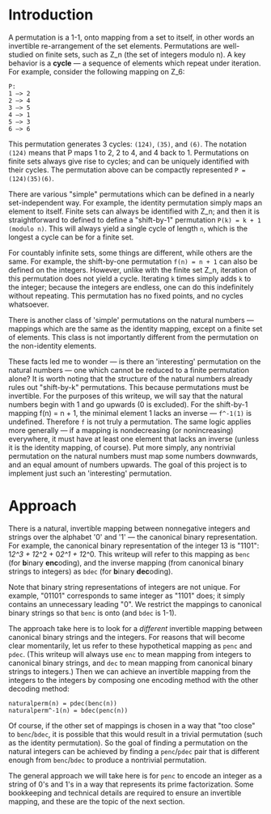 
# Introduction

A permutation is a 1-1, onto mapping from a set to itself, in other words an invertible re-arrangement of the set elements. Permutations are well-studied on finite sets, such as Z_n (the set of integers modulo n). A key behavior is a **cycle** — a sequence of elements which repeat under iteration. For example, consider the following mapping on Z_6:

```
P:
1 —> 2
2 —> 4
3 —> 5
4 —> 1
5 —> 3
6 —> 6
```

This permutation generates 3 cycles: `(124)`, `(35)`, and `(6)`. The notation `(124)` means that P maps 1 to 2, 2 to 4, and 4 back to 1. Permutations on finite sets always give rise to cycles; and can be uniquely identified with their cycles. The permutation above can be compactly represented `P = (124)(35)(6)`.

There are various "simple" permutations which can be defined in a nearly set-independent way. For example, the identity permutation simply maps an element to itself. Finite sets can always be identified with Z_n; and then it is straightforward to defined to define a "shift-by-1" permutation `P(k) = k + 1 (modulo n)`. This will always yield a single cycle of length `n`, which is the longest a cycle can be for a finite set.

For countably infinite sets, some things are different, while others are the same. For example, the shift-by-one permutation `f(n) = n + 1` can also be defined on the integers. However, unlike with the finite set Z_n, iteration of this permutation does not yield a cycle. Iterating `k` times simply adds `k` to the integer; because the integers are endless, one can do this indefinitely without repeating. This permutation has no fixed points, and no cycles whatsoever.

There is another class of 'simple' permutations on the natural numbers — mappings which are the same as the identity mapping, except on a finite set of elements. This class is not importantly different from the permutation on the non-identity elements. 

These facts led me to wonder — is there an 'interesting' permutation on the natural numbers — one which cannot be reduced to a finite permutation alone? It is worth noting that the structure of the natural numbers already rules out "shift-by-k" permutations. This because permutations must be invertible. For the purposes of this writeup, we will say that the natural numbers begin with 1 and go upwards (0 is excluded). For the shift-by-1 mapping f(n) = n + 1, the minimal element 1 lacks an inverse — `f^-1(1)` is undefined. Therefore `f` is not truly a permutation. The same logic applies more generally — if a mapping is nondecreasing (or nonincreasing) everywhere, it must have at least one element that lacks an inverse (unless it is the identity mapping, of course). Put more simply, any nontrivial permutation on the natural numbers must map some numbers downwards, and an equal amount of numbers upwards. The goal of this project is to implement just such an 'interesting' permutation.

# Approach

There is a natural, invertible mapping between nonnegative integers and strings over the alphabet '0' and '1' — the canonical binary representation. For example, the canonical binary representation of the integer 13 is "1101": 1*2^3 + 1*2^2 + 0*2^1 + 1*2^0. This writeup will refer to this mapping as `benc` (for **b**inary **enc**oding), and the inverse mapping (from canonical binary strings to integers) as `bdec` (for **b**inary **dec**oding).

Note that binary string representations of integers are not unique. For example, "01101" corresponds to same integer as "1101" does; it simply contains an unnecessary leading "0". We restrict the mappings to canonical binary strings so that `benc` is onto (and `bdec` is 1-1).

The approach take here is to look for a *different* invertible mapping between canonical binary strings and the integers. For reasons that will become clear momentarily, let us refer to these hypothetical mapping as `penc` and `pdec`. (This writeup will always use `enc` to mean mapping from integers to canonical binary strings, and `dec` to mean mapping from canonical binary strings to integers.) Then we can achieve an invertible mapping from the integers to the integers by composing one encoding method with the other decoding method:

```
naturalperm(n) = pdec(benc(n))
naturalperm^-1(n) = bdec(penc(n))
```

Of course, if the other set of mappings is chosen in a way that "too close" to `benc`/`bdec`, it is possible that this would result in a trivial permutation (such as the identity permutation). So the goal of finding a permutation on the natural integers can be achieved by finding a `penc`/`pdec` pair that is different enough from `benc`/`bdec` to produce a nontrivial permutation.

The general approach we will take here is for `penc` to encode an integer as a string of 0's and 1's in a way that represents its prime factorization. Some bookkeeping and technical details are required to ensure an invertible mapping, and these are the topic of the next section.

